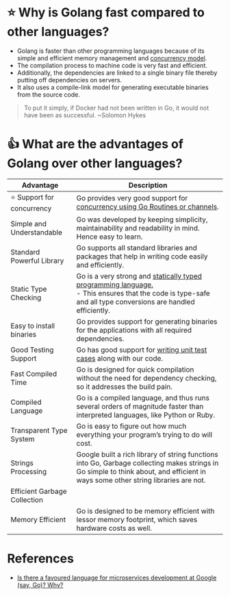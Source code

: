 # :star: Why is Golang fast compared to other languages?
- Golang is faster than other programming languages because of its simple and efficient memory management and [concurrency model](GoRoutines&Channels).
- The compilation process to machine code is very fast and efficient.
- Additionally, the dependencies are linked to a single binary file thereby putting off dependencies on servers.
- It also uses a compile-link model for generating executable binaries from the source code.

> To put it simply, if Docker had not been written in Go, it would not have been as successful. ~Solomon Hykes

# :+1: What are the advantages of Golang over other languages?

| Advantage                      | Description                                                                                                                                                                       |
|--------------------------------|-----------------------------------------------------------------------------------------------------------------------------------------------------------------------------------|
| :star: Support for concurrency | Go provides very good support for [concurrency using  Go Routines or channels](GoRoutines&Channels).                                                                              |
| Simple and Understandable      | Go was developed by keeping simplicity, maintainability and readability in mind. Hence easy to learn.                                                                             |
| Standard Powerful Library      | Go supports all standard libraries and packages that help in writing code easily and efficiently.                                                                                 |
| Static Type Checking           | Go is a very strong and [statically typed programming language.](OOPs/TypesGo.md)<br/>- This ensures that the code is type-safe and all type conversions are handled efficiently. |
| Easy to install binaries       | Go provides support for generating binaries for the applications with all required dependencies.                                                                                  |
| Good Testing Support           | Go has good support for [writing unit test cases](UnitTesting.md) along with our code.                                                                                            |
| Fast Compiled Time             | Go is designed for quick compilation without the need for dependency checking, so it addresses the build pain.                                                                    |
| Compiled Language              | Go is a compiled language, and thus runs several orders of magnitude faster than interpreted languages, like Python or Ruby.                                                      |
| Transparent Type System        | Go is easy to figure out how much everything your program’s trying to do will cost.                                                                                               |
| Strings Processing             | Google built a rich library of string functions into Go, Garbage collecting makes strings in Go simple to think about, and efficient in ways some other string libraries are not. |
| Efficient Garbage Collection   |                                                                                                                                                                                   |
| Memory Efficient               | Go is designed to be memory efficient with lessor memory footprint, which saves hardware costs as well.                                                                           |

# References
- [Is there a favoured language for microservices development at Google (say, Go)? Why?](https://www.quora.com/Is-there-a-favoured-language-for-microservices-development-at-Google-say-Go-Why)